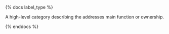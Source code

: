 {% docs label_type %}

A high-level category describing the addresses main function or ownership.

{% enddocs %}
